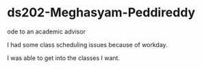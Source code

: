 # ds202-Meghasyam-Peddireddy
ode to an academic advisor

I had some class scheduling issues because of workday.

I was able to get into the classes I want.
